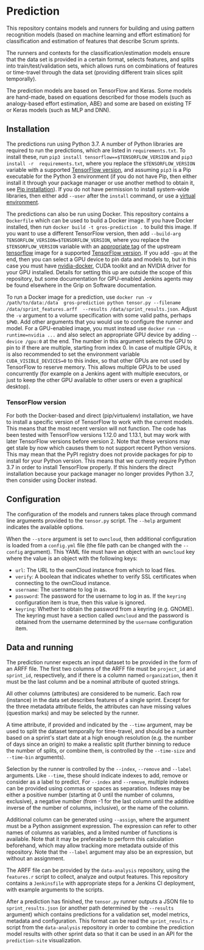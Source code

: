 # Prediction

This repository contains models and runners for building and using pattern 
recognition models (based on machine learning and effort estimation) for 
classification and estimation of features that describe Scrum sprints.

The runners and contexts for the classification/estimation models ensure that 
the data set is provided in a certain format, selects features, and splits into 
train/test/validation sets, which allows runs on combinations of features or 
time-travel through the data set (providing different train slices split 
temporally).

The prediction models are based on TensorFlow and Keras. Some models are 
hand-made, based on equations described for those models (such as analogy-based 
effort estimation, ABE) and some are based on existing TF or Keras models (such 
as MLP and DNN).

## Installation

The predictions run using Python 3.7. A number of Python libraries are required 
to run the predictions, which are listed in `requirements.txt`. To install 
these, run `pip3 install tensorflow==$TENSORFLOW_VERSION` and `pip3 install -r 
requirements.txt`, where you replace the `$TENSORFLOW_VERSION` variable with 
a supported [TensorFlow version](#tensorflow-version), and assuming `pip3` is 
a Pip executable for the Python 3 environment (if you do not have Pip, then 
either install it through your package manager or use another method to obtain 
it, see [Pip installation](https://pip.pypa.io/en/stable/installation/)). If 
you do not have permission to install system-wide libraries, then either add 
`--user` after the `install` command, or use a [virtual 
environment](https://packaging.python.org/en/latest/tutorials/installing-packages/#creating-and-using-virtual-environments).

The predictions can also be run using Docker. This repository contains 
a `Dockerfile` which can be used to build a Docker image. If you have Docker 
installed, then run `docker build -t gros-prediction .` to build this image. If 
you want to use a different TensorFlow version, then add `--build-arg 
TENSORFLOW_VERSION=$TENSORFLOW_VERSION`, where you replace the 
`$TENSORFLOW_VERSION` variable with an [appropriate 
tag](https://www.tensorflow.org/install/docker#download_a_tensorflow_docker_image) 
of the upstream [tensorflow](https://hub.docker.com/r/tensorflow/tensorflow) 
image for a supported [TensorFlow version](#tensorflow-version). If you add 
`-gpu` at the end, then you can select a GPU device to pin data and models to, 
but in this case you must have 
[nvidia-docker](https://github.com/NVIDIA/nvidia-docker), CUDA toolkit and an 
NVIDIA driver for your GPU installed. Details for setting this up are outside 
the scope of this repository, but some documentation for GPU-enabled Jenkins 
agents may be found elsewhere in the Grip on Software documentation.

To run a Docker image for a prediction, use `docker run -v /path/to/data:/data 
gros-prediction python tensor.py --filename /data/sprint_features.arff 
--results /data/sprint_results.json`. Adjust the `-v` argument to a volume 
specification with some valid paths, perhaps `$PWD`. Add other arguments that 
you would use to configure the runner and model. For a GPU-enabled image, you 
must instead use `docker run --runtime=nvidia ...` and also select an 
appropriate GPU device by adding `--device /gpu:0` at the end. The number in 
this argument selects the GPU to pin to if there are multiple, starting from 
index 0. In case of multiple GPUs, it is also recommended to set the 
environment variable `CUDA_VISIBLE_DEVICES=0` to this index, so that other GPUs 
are not used by TensorFlow to reserve memory. This allows multiple GPUs to be 
used concurrently (for example on a Jenkins agent with multiple executors, or 
just to keep the other GPU available to other users or even a graphical 
desktop).

### TensorFlow version

For both the Docker-based and direct (pip/virtualenv) installation, we have to 
install a specific version of TensorFlow to work with the current models. This 
means that the most recent version will not function. The code has been tested 
with TensorFlow versions 1.12.0 and 1.13.1, but may work with later TensorFlow 
versions before version 2. Note that these versions may get stale by now which 
causes them to not support recent Python versions. This may mean that the PyPI 
registry does not provide packages for pip to install for your Python version. 
This means that we currently require Python 3.7 in order to install TensorFlow 
properly. If this hinders the direct installation because your package manager 
no longer provides Python 3.7, then consider using Docker instead.

## Configuration

The configuration of the models and runners takes place through command line 
arguments provided to the `tensor.py` script. The `--help` argument indicates 
the available options.

When the `--store` argument is set to `owncloud`, then additional configuration 
is loaded from a `config.yml` file (the file path can be changed with the 
`--config` argument). This YAML file must have an object with an `owncloud` key 
where the value is an object with the following keys:

- `url`: The URL to the ownCloud instance from which to load files.
- `verify`: A boolean that indicates whether to verify SSL certificates when 
  connecting to the ownCloud instance.
- `username`: The username to log in as.
- `password`: The password for the username to log in as. If the `keyring` 
  configuration item is true, then this value is ignored.
- `keyring`: Whether to obtain the password from a keyring (e.g. GNOME). The 
  keyring must have a section called `owncloud` and the password is obtained 
  from the username determined by the `username` configuration item.

## Data and running

The prediction runner expects an input dataset to be provided in the form of an 
ARFF file. The first two columns of the ARFF file must be `project_id` and 
`sprint_id`, respectively, and if there is a column named `organization`, then 
it must be the last column and be a nominal attribute of quoted strings.

All other columns (attributes) are considered to be numeric. Each row 
(instance) in the data set describes features of a single sprint. Except for 
the three metadata attribute fields, the attributes can have missing values 
(question marks) and may be selected by the runner.

A time attribute, if provided and indicated by the `--time` argument, may be 
used to split the dataset temporally for time-travel, and should be a number 
based on a sprint's start date at a high enough resolution (e.g. the number of 
days since an origin) to make a realistic split (further binning to reduce the 
number of splits, or combine them, is controlled by the `--time-size` and 
`--time-bin` arguments).

Selection by the runner is controlled by the `--index`, `--remove` and 
`--label` arguments. Like `--time`, these should indicate indexes to add, 
remove or consider as a label to predict. For `--index` and `--remove`, 
multiple indexes can be provided using commas or spaces as separation. Indexes 
may be either a positive number (starting at 0 until the number of columns, 
exclusive), a negative number (from -1 for the last column until the additive 
inverse of the number of columns, inclusive), or the name of the column.

Additional column can be generated using `--assign`, where the argument must be 
a Python assignment expression. The expression can refer to other names of 
columns as variables, and a limited number of functions is available. Note that 
it may be preferable to perform this calculation beforehand, which may allow 
tracking more metadata outside of this repository. Note that the `--label` 
argument may also be an expression, but without an assignment.

The ARFF file can be provided by the `data-analysis` repository, using the 
`features.r` script to collect, analyze and output features. This repository 
contains a `Jenkinsfile` with appropriate steps for a Jenkins CI deployment, 
with example arguments to the scripts.

After a prediction has finished, the `tensor.py` runner outputs a JSON file to 
`sprint_results.json` (or another path determined by the `--results` argument) 
which contains predictions for a validation set, model metrics, metadata and 
configuration. This format can be read the `sprint_results.r` script from the 
`data-analysis` repository in order to combine the prediction model results 
with other sprint data so that it can be used in an API for the 
`prediction-site` visualization.
